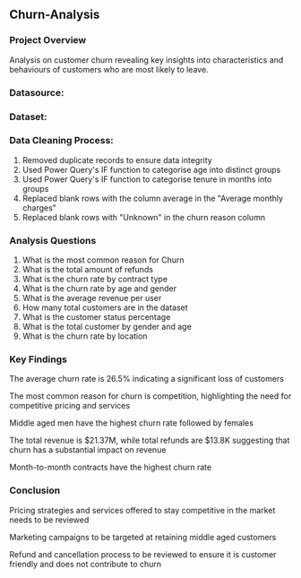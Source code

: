 ## Churn-Analysis

### Project Overview

Analysis on customer churn revealing key insights into characteristics and behaviours of customers who are most likely to leave.

### Datasource:

### Dataset:

### Data Cleaning Process:

1.  Removed duplicate records to ensure data integrity
2.  Used Power Query's IF function to categorise age into distinct groups
3.  Used Power Query's IF function to categorise tenure in months into groups
4.  Replaced blank rows with the column average in the "Average monthly charges"
5.  Replaced blank rows with "Unknown" in the churn reason column

### Analysis Questions

1.  What is the most common reason for Churn
2.  What is the total amount of refunds
3.  What is the churn rate by contract type
4.  What is the churn rate by age and gender
5.  What is the average revenue per user
6.  How many total customers are in the dataset
7.  What is the customer status percentage
8.  What is the total customer by gender and age
9.  What is the churn rate by location

### Key Findings

The average churn rate is 26.5% indicating a significant loss of customers

The most common reason for churn is competition, highlighting the need for competitive pricing and services

Middle aged men have the highest churn rate followed by females

The total revenue is $21.37M, while total refunds are $13.8K suggesting that churn has a substantial impact on revenue

Month-to-month contracts have the highest churn rate

### Conclusion

Pricing strategies and services offered to stay competitive in the market needs to be reviewed

Marketing campaigns to be targeted at retaining middle aged customers 

Refund and cancellation process to be reviewed to ensure it is customer friendly and does not contribute to churn 


